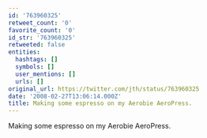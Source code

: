 ```yaml
---
id: '763960325'
retweet_count: '0'
favorite_count: '0'
id_str: '763960325'
retweeted: false
entities:
  hashtags: []
  symbols: []
  user_mentions: []
  urls: []
original_url: https://twitter.com/jth/status/763960325
date: '2008-02-27T13:06:14.000Z'
title: Making some espresso on my Aerobie AeroPress.
---
```


Making some espresso on my Aerobie AeroPress.
